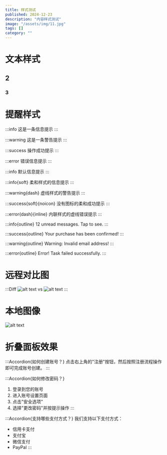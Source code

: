 ```yaml
---
title: 样式测试
published: 2024-12-23
description: "内容样式测试"
image: "/assets/img/11.jpg"
tags: []
category: ""
---
```


# 文本样式

## 2

### 3

# 提醒样式

:::info
这是一条信息提示
:::

:::warning
这是一条警告提示
:::

:::success
操作成功提示
:::

:::error
错误信息提示
:::

:::info
默认信息提示
:::

:::info{soft}
柔和样式的信息提示
:::

:::warning{dash}
虚线样式的警告提示
:::

:::success{soft}{noicon}
没有图标的柔和成功提示
:::

:::error{dash}{inline}
内联样式的虚线错误提示
:::

:::info{outline}
12 unread messages. Tap to see.
:::

:::success{outline}
Your purchase has been confirmed!
:::

:::warning{outline}
Warning: Invalid email address!
:::

:::error{outline}
Error! Task failed successfully.
:::

# 远程对比图

:::Diff
![alt text](https://1drv.ms/i/c/2182f48b953d36f8/UQT4Nj2Vi_SCIIAhXjgAAAAAAFaJAKzxYV5v9Ok?width=5788&height=4092)
vs
![alt text](https://1drv.ms/i/c/2182f48b953d36f8/UQT4Nj2Vi_SCIIAhjDgAAAAAAAZZmPXSlJM35FY?width=3993&height=2894)
:::

# 本地图像

![alt text](/assets/img/11.jpg)

# 折叠面板效果

:::Accordion{如何创建账号？}
点击右上角的"注册"按钮，然后按照注册流程操作即可完成账号创建。
:::

:::Accordion{如何修改密码？}
1. 登录到您的账号
2. 进入账号设置页面
3. 点击"安全选项"
4. 选择"更改密码"并按提示操作
:::

:::Accordion{支持哪些支付方式？}
我们支持以下支付方式：
- 信用卡支付
- 支付宝
- 微信支付
- PayPal
:::
